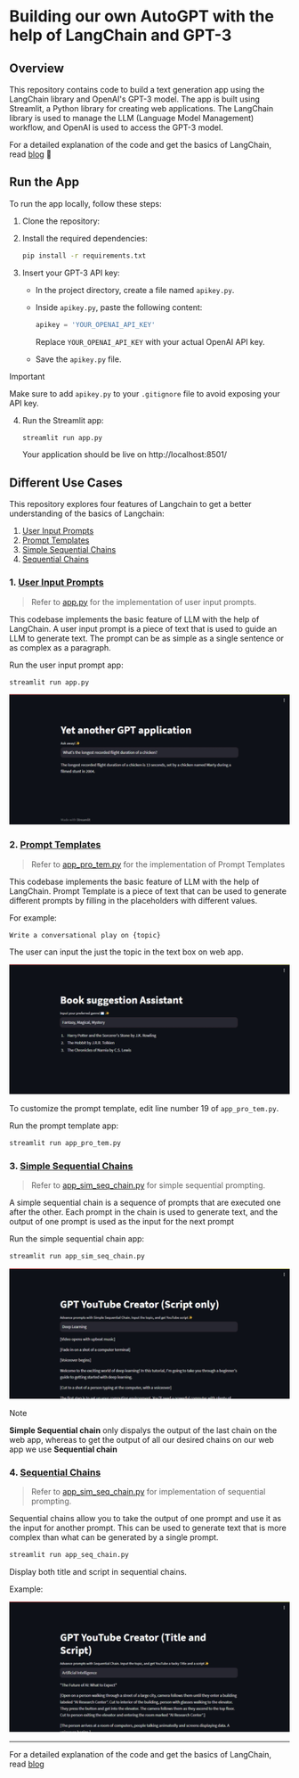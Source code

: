 
# Building our own AutoGPT with the help of LangChain and GPT-3

## Overview

This repository contains code to build a text generation app using the LangChain library and OpenAI's GPT-3 model. The app is built using Streamlit, a Python library for creating web applications. The LangChain library is used to manage the LLM (Language Model Management) workflow, and OpenAI is used to access the GPT-3 model.

For a detailed explanation of the code and get the basics of LangChain, read [blog](hashnode) 🚀

## Run the App

To run the app locally, follow these steps:

1. Clone the repository:

2. Install the required dependencies:

    ```bash
    pip install -r requirements.txt
    ```

3. Insert your GPT-3 API key:

    - In the project directory, create a file named `apikey.py`.
    - Inside `apikey.py`, paste the following content:

        ```python
        apikey = 'YOUR_OPENAI_API_KEY'
        ```

        Replace `YOUR_OPENAI_API_KEY` with your actual OpenAI API key.
    - Save the `apikey.py` file.

> [!IMPORTANT] 
> Make sure to add `apikey.py` to your `.gitignore` file to avoid exposing your API key.

4. Run the Streamlit app:

    ```bash
    streamlit run app.py
    ```

    Your application should be live on http://localhost:8501/

## Different Use Cases

This repository explores four features of Langchain to get a better understanding of the basics of Langchain:

1. [User Input Prompts](https://docs.langchain.com/docs/components/prompts/prompt-value)
2. [Prompt Templates](https://docs.langchain.com/docs/components/prompts/prompt-template)
3. [Simple Sequential Chains](https://python.langchain.com/docs/modules/chains/foundational/sequential_chains)
4. [Sequential Chains](https://python.langchain.com/docs/modules/chains/foundational/sequential_chains)

### 1. [User Input Prompts](app.py)

> Refer to [app.py](app.py) for the implementation of user input prompts.

This codebase implements the basic feature of LLM with the help of LangChain. A user input prompt is a piece of text that is used to guide an LLM to generate text. The prompt can be as simple as a single sentence or as complex as a paragraph.

Run the user input prompt app:

```bash
streamlit run app.py
```

![Input prompts like ChatGPT](prompt.png)

### 2. [Prompt Templates](app_pro_tem.py)

> Refer to [app_pro_tem.py](app_pro_tem.py) for the implementation of Prompt Templates

This codebase implements the basic feature of LLM with the help of LangChain. Prompt Template is a piece of text that can be used to generate different prompts by filling in the placeholders with different values.

For example:

```
Write a conversational play on {topic}
```

The user can input the just the topic in the text box on web app.

![Book suggestion template](prompt_template_ex.png)

To customize the prompt template, edit line number 19 of `app_pro_tem.py`.

Run the prompt template app:

```bash
streamlit run app_pro_tem.py
```

### 3. [Simple Sequential Chains](app_sim_seq_chain.py)

> Refer to [app_sim_seq_chain.py](app_sim_seq_chain.py) for simple sequential prompting.

A simple sequential chain is a sequence of prompts that are executed one after the other. Each prompt in the chain is used to generate text, and the output of one prompt is used as the input for the next prompt

Run the simple sequential chain app:

```bash
streamlit run app_sim_seq_chain.py
```

![Sequentially running chains, output of chain 1 passed as input for chain 2](sim_seq_chns.png)

> [!NOTE]
> **Simple Sequential chain** only dispalys the output of the last chain on the web app, whereas to get the output of all our desired chains on our web app we use **Sequential chain**


### 4. [Sequential Chains](app_sim_seq_chain.py)

> Refer to [app_sim_seq_chain.py](app_sim_seq_chain.py) for implementation of sequential prompting.

Sequential chains allow you to take the output of one prompt and use it as the input for another prompt. This can be used to generate text that is more complex than what can be generated by a single prompt.

```bash
streamlit run app_seq_chain.py
```

Display both title and script in sequential chains.

Example:

![Example of sequential chains, displaying output of both the chains](seq_chain_op.png)

---

For a detailed explanation of the code and get the basics of LangChain, read [blog](hashnode)